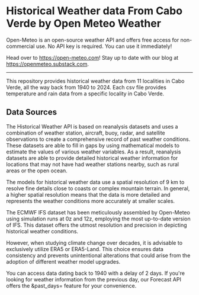 # Historical Weather data From Cabo Verde by Open Meteo Weather

Open-Meteo is an open-source weather API and offers free access for non-commercial use. No API key is required. You can use it immediately!

Head over to https://open-meteo.com! Stay up to date with our blog at https://openmeteo.substack.com.

---

This repository provides historical weather data from 11 localities in Cabo Verde, all the way back from 1940 to 2024. Each csv file provides temperature and rain data from a specific locality in Cabo Verde.

## Data Sources
The Historical Weather API is based on reanalysis datasets and uses a combination of weather station, aircraft, buoy, radar, and satellite observations to create a comprehensive record of past weather conditions. These datasets are able to fill in gaps by using mathematical models to estimate the values of various weather variables. As a result, reanalysis datasets are able to provide detailed historical weather information for locations that may not have had weather stations nearby, such as rural areas or the open ocean.

The models for historical weather data use a spatial resolution of 9 km to resolve fine details close to coasts or complex mountain terrain. In general, a higher spatial resolution means that the data is more detailed and represents the weather conditions more accurately at smaller scales.

The ECMWF IFS dataset has been meticulously assembled by Open-Meteo using simulation runs at 0z and 12z, employing the most up-to-date version of IFS. This dataset offers the utmost resolution and precision in depicting historical weather conditions.

However, when studying climate change over decades, it is advisable to exclusively utilize ERA5 or ERA5-Land. This choice ensures data consistency and prevents unintentional alterations that could arise from the adoption of different weather model upgrades.

You can access data dating back to 1940 with a delay of 2 days. If you're looking for weather information from the previous day, our Forecast API offers the &past_days= feature for your convenience.
